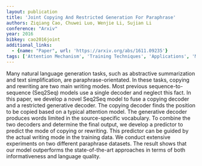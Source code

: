 ```yaml
---
layout: publication
title: 'Joint Copying And Restricted Generation For Paraphrase'
authors: Ziqiang Cao, Chuwei Luo, Wenjie Li, Sujian Li
conference: "Arxiv"
year: 2016
bibkey: cao2016joint
additional_links:
  - {name: "Paper", url: 'https://arxiv.org/abs/1611.09235'}
tags: ['Attention Mechanism', 'Training Techniques', 'Applications', 'Model Architecture']
---
```

Many natural language generation tasks, such as abstractive summarization and
text simplification, are paraphrase-orientated. In these tasks, copying and
rewriting are two main writing modes. Most previous sequence-to-sequence
(Seq2Seq) models use a single decoder and neglect this fact. In this paper, we
develop a novel Seq2Seq model to fuse a copying decoder and a restricted
generative decoder. The copying decoder finds the position to be copied based
on a typical attention model. The generative decoder produces words limited in
the source-specific vocabulary. To combine the two decoders and determine the
final output, we develop a predictor to predict the mode of copying or
rewriting. This predictor can be guided by the actual writing mode in the
training data. We conduct extensive experiments on two different paraphrase
datasets. The result shows that our model outperforms the state-of-the-art
approaches in terms of both informativeness and language quality.

